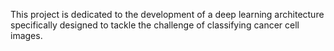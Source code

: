 This project is dedicated to the development of a deep learning architecture specifically designed to tackle the challenge of classifying cancer cell images.
